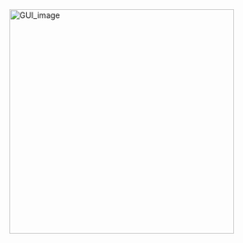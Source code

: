 <img width="399" alt="GUI_image" src="https://github.com/user-attachments/assets/a64af23e-e1ea-4cc2-8de8-0825103831f8" />
